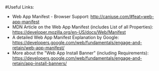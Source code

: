 #Useful Links:

- Web App Manifest - Browser Support: http://caniuse.com/#feat=web-app-manifest
- MDN Article on the Web App Manifest (includes List of all Properties): https://developer.mozilla.org/en-US/docs/Web/Manifest
- A detailed Web App Manifest Explanation by Google: https://developers.google.com/web/fundamentals/engage-and-retain/web-app-manifest/
- More about the "Web App Install Banner" (including Requirements): https://developers.google.com/web/fundamentals/engage-and-retain/app-install-banners/
